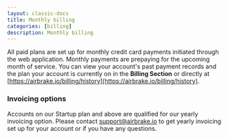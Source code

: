 ```yaml
---
layout: classic-docs
title: Monthly billing
categories: [billing]
description: Monthly billing
---
```


All paid plans are set up for monthly credit card payments initiated through the
web application. Monthly payments are prepaying for the upcoming month of service.
You can view your account's past payment records and the plan your account is
currently on in the **Billing Section** or directly at
[https://airbrake.io/billing/history](https://airbrake.io/billing/history).

### Invoicing options
Accounts on our Startup plan and above are qualified for our
yearly invoicing option. Please contact support@airbrake.io to get yearly
invoicing set up for your account or if you have any questions.
